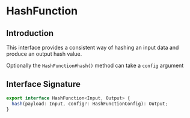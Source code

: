 # HashFunction

## Introduction

This interface provides a consistent way of hashing an input data and produce an output hash value.

Optionally the `HashFunction#hash()` method can take a `config` argument

## Interface Signature

```ts
export interface HashFunction<Input, Output> {
  hash(payload: Input, config?: HashFunctionConfig): Output;
}
```
